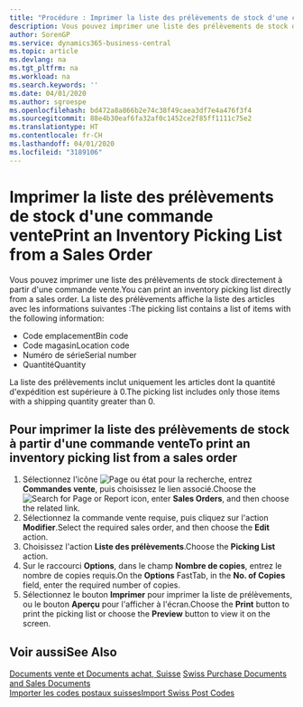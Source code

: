 ```yaml
---
title: "Procédure : Imprimer la liste des prélèvements de stock d'une commande vente"
description: Vous pouvez imprimer une liste des prélèvements de stock directement à partir d'une commande vente.
author: SorenGP
ms.service: dynamics365-business-central
ms.topic: article
ms.devlang: na
ms.tgt_pltfrm: na
ms.workload: na
ms.search.keywords: ''
ms.date: 04/01/2020
ms.author: sgroespe
ms.openlocfilehash: bd472a8a866b2e74c38f49caea3df7e4a476f3f4
ms.sourcegitcommit: 88e4b30eaf6fa32af0c1452ce2f85ff1111c75e2
ms.translationtype: HT
ms.contentlocale: fr-CH
ms.lasthandoff: 04/01/2020
ms.locfileid: "3189106"
---
```

# <a name="print-an-inventory-picking-list-from-a-sales-order"></a><span data-ttu-id="3e285-103">Imprimer la liste des prélèvements de stock d'une commande vente</span><span class="sxs-lookup"><span data-stu-id="3e285-103">Print an Inventory Picking List from a Sales Order</span></span>
<span data-ttu-id="3e285-104">Vous pouvez imprimer une liste des prélèvements de stock directement à partir d'une commande vente.</span><span class="sxs-lookup"><span data-stu-id="3e285-104">You can print an inventory picking list directly from a sales order.</span></span> <span data-ttu-id="3e285-105">La liste des prélèvements affiche la liste des articles avec les informations suivantes :</span><span class="sxs-lookup"><span data-stu-id="3e285-105">The picking list contains a list of items with the following information:</span></span>  

- <span data-ttu-id="3e285-106">Code emplacement</span><span class="sxs-lookup"><span data-stu-id="3e285-106">Bin code</span></span>  
- <span data-ttu-id="3e285-107">Code magasin</span><span class="sxs-lookup"><span data-stu-id="3e285-107">Location code</span></span>  
- <span data-ttu-id="3e285-108">Numéro de série</span><span class="sxs-lookup"><span data-stu-id="3e285-108">Serial number</span></span>  
- <span data-ttu-id="3e285-109">Quantité</span><span class="sxs-lookup"><span data-stu-id="3e285-109">Quantity</span></span>  

<span data-ttu-id="3e285-110">La liste des prélèvements inclut uniquement les articles dont la quantité d'expédition est supérieure à 0.</span><span class="sxs-lookup"><span data-stu-id="3e285-110">The picking list includes only those items with a shipping quantity greater than 0.</span></span>  

## <a name="to-print-an-inventory-picking-list-from-a-sales-order"></a><span data-ttu-id="3e285-111">Pour imprimer la liste des prélèvements de stock à partir d'une commande vente</span><span class="sxs-lookup"><span data-stu-id="3e285-111">To print an inventory picking list from a sales order</span></span>  

1.  <span data-ttu-id="3e285-112">Sélectionnez l'icône ![Page ou état pour la recherche](../../media/ui-search/search_small.png "Icône Page ou état pour la recherche"), entrez **Commandes vente**, puis choisissez le lien associé.</span><span class="sxs-lookup"><span data-stu-id="3e285-112">Choose the ![Search for Page or Report](../../media/ui-search/search_small.png "Search for Page or Report icon") icon, enter **Sales Orders**, and then choose the related link.</span></span>  
2.  <span data-ttu-id="3e285-113">Sélectionnez la commande vente requise, puis cliquez sur l'action **Modifier**.</span><span class="sxs-lookup"><span data-stu-id="3e285-113">Select the required sales order, and then choose the **Edit** action.</span></span>  
3.  <span data-ttu-id="3e285-114">Choisissez l'action **Liste des prélèvements**.</span><span class="sxs-lookup"><span data-stu-id="3e285-114">Choose the **Picking List** action.</span></span>  
4.  <span data-ttu-id="3e285-115">Sur le raccourci **Options**, dans le champ **Nombre de copies**, entrez le nombre de copies requis.</span><span class="sxs-lookup"><span data-stu-id="3e285-115">On the **Options** FastTab, in the **No. of Copies** field, enter the required number of copies.</span></span>  
5.  <span data-ttu-id="3e285-116">Sélectionnez le bouton **Imprimer** pour imprimer la liste de prélèvements, ou le bouton **Aperçu** pour l'afficher à l'écran.</span><span class="sxs-lookup"><span data-stu-id="3e285-116">Choose the **Print** button to print the picking list or choose the **Preview** button to view it on the screen.</span></span>  

## <a name="see-also"></a><span data-ttu-id="3e285-117">Voir aussi</span><span class="sxs-lookup"><span data-stu-id="3e285-117">See Also</span></span>  
 <span data-ttu-id="3e285-118">[Documents vente et Documents achat, Suisse](swiss-purchase-documents-and-sales-documents.md) </span><span class="sxs-lookup"><span data-stu-id="3e285-118">[Swiss Purchase Documents and Sales Documents](swiss-purchase-documents-and-sales-documents.md) </span></span>  
 [<span data-ttu-id="3e285-119">Importer les codes postaux suisses</span><span class="sxs-lookup"><span data-stu-id="3e285-119">Import Swiss Post Codes</span></span>](how-to-import-swiss-post-codes.md)   
 
